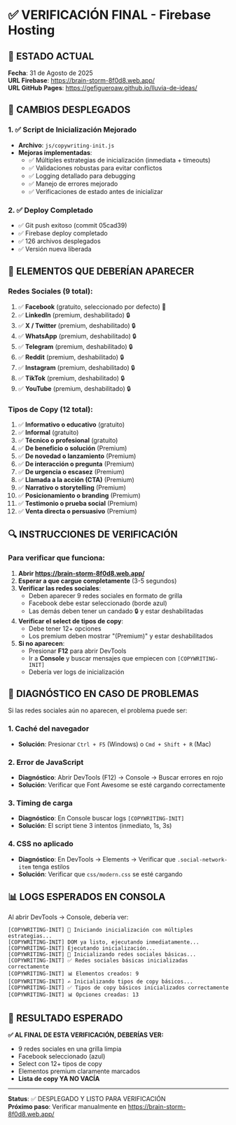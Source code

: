 # ✅ VERIFICACIÓN FINAL - Firebase Hosting

## 🎯 ESTADO ACTUAL

**Fecha**: 31 de Agosto de 2025  
**URL Firebase**: https://brain-storm-8f0d8.web.app/  
**URL GitHub Pages**: https://gefigueroaw.github.io/lluvia-de-ideas/  

## 🔧 CAMBIOS DESPLEGADOS

### 1. ✅ Script de Inicialización Mejorado
- **Archivo**: `js/copywriting-init.js`
- **Mejoras implementadas**:
  - ✅ Múltiples estrategias de inicialización (inmediata + timeouts)
  - ✅ Validaciones robustas para evitar conflictos
  - ✅ Logging detallado para debugging
  - ✅ Manejo de errores mejorado
  - ✅ Verificaciones de estado antes de inicializar

### 2. ✅ Deploy Completado
- ✅ Git push exitoso (commit 05cad39)
- ✅ Firebase deploy completado
- ✅ 126 archivos desplegados
- ✅ Versión nueva liberada

## 📱 ELEMENTOS QUE DEBERÍAN APARECER

### Redes Sociales (9 total):
1. ✅ **Facebook** (gratuito, seleccionado por defecto) 🔵
2. ✅ **LinkedIn** (premium, deshabilitado) 🔒
3. ✅ **X / Twitter** (premium, deshabilitado) 🔒
4. ✅ **WhatsApp** (premium, deshabilitado) 🔒
5. ✅ **Telegram** (premium, deshabilitado) 🔒
6. ✅ **Reddit** (premium, deshabilitado) 🔒
7. ✅ **Instagram** (premium, deshabilitado) 🔒
8. ✅ **TikTok** (premium, deshabilitado) 🔒
9. ✅ **YouTube** (premium, deshabilitado) 🔒

### Tipos de Copy (12 total):
1. ✅ **Informativo o educativo** (gratuito)
2. ✅ **Informal** (gratuito)
3. ✅ **Técnico o profesional** (gratuito)
4. ✅ **De beneficio o solución** (Premium)
5. ✅ **De novedad o lanzamiento** (Premium)
6. ✅ **De interacción o pregunta** (Premium)
7. ✅ **De urgencia o escasez** (Premium)
8. ✅ **Llamada a la acción (CTA)** (Premium)
9. ✅ **Narrativo o storytelling** (Premium)
10. ✅ **Posicionamiento o branding** (Premium)
11. ✅ **Testimonio o prueba social** (Premium)
12. ✅ **Venta directa o persuasivo** (Premium)

## 🔍 INSTRUCCIONES DE VERIFICACIÓN

### Para verificar que funciona:

1. **Abrir https://brain-storm-8f0d8.web.app/**
2. **Esperar a que cargue completamente** (3-5 segundos)
3. **Verificar las redes sociales**:
   - Deben aparecer 9 redes sociales en formato de grilla
   - Facebook debe estar seleccionado (borde azul)
   - Las demás deben tener un candado 🔒 y estar deshabilitadas
4. **Verificar el select de tipos de copy**:
   - Debe tener 12+ opciones
   - Los premium deben mostrar "(Premium)" y estar deshabilitados
5. **Si no aparecen**:
   - Presionar **F12** para abrir DevTools
   - Ir a **Console** y buscar mensajes que empiecen con `[COPYWRITING-INIT]`
   - Debería ver logs de inicialización

## 🔧 DIAGNÓSTICO EN CASO DE PROBLEMAS

Si las redes sociales aún no aparecen, el problema puede ser:

### 1. **Caché del navegador**
- **Solución**: Presionar `Ctrl + F5` (Windows) o `Cmd + Shift + R` (Mac)

### 2. **Error de JavaScript**
- **Diagnóstico**: Abrir DevTools (F12) → Console → Buscar errores en rojo
- **Solución**: Verificar que Font Awesome se esté cargando correctamente

### 3. **Timing de carga**
- **Diagnóstico**: En Console buscar logs `[COPYWRITING-INIT]`
- **Solución**: El script tiene 3 intentos (inmediato, 1s, 3s)

### 4. **CSS no aplicado**
- **Diagnóstico**: En DevTools → Elements → Verificar que `.social-network-item` tenga estilos
- **Solución**: Verificar que `css/modern.css` se esté cargando

## 📊 LOGS ESPERADOS EN CONSOLA

Al abrir DevTools → Console, debería ver:
```
[COPYWRITING-INIT] 🚀 Iniciando inicialización con múltiples estrategias...
[COPYWRITING-INIT] DOM ya listo, ejecutando inmediatamente...
[COPYWRITING-INIT] Ejecutando inicialización...
[COPYWRITING-INIT] 📱 Inicializando redes sociales básicas...
[COPYWRITING-INIT] ✅ Redes sociales básicas inicializadas correctamente
[COPYWRITING-INIT] 📊 Elementos creados: 9
[COPYWRITING-INIT] ✍️ Inicializando tipos de copy básicos...
[COPYWRITING-INIT] ✅ Tipos de copy básicos inicializados correctamente
[COPYWRITING-INIT] 📊 Opciones creadas: 13
```

## 🎯 RESULTADO ESPERADO

**✅ AL FINAL DE ESTA VERIFICACIÓN, DEBERÍAS VER:**
- 9 redes sociales en una grilla limpia
- Facebook seleccionado (azul)
- Select con 12+ tipos de copy
- Elementos premium claramente marcados
- **Lista de copy YA NO VACÍA**

---

**Status**: ✅ DESPLEGADO Y LISTO PARA VERIFICACIÓN  
**Próximo paso**: Verificar manualmente en https://brain-storm-8f0d8.web.app/
